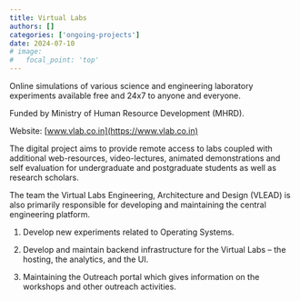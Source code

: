 ```yaml
---
title: Virtual Labs
authors: []
categories: ['ongoing-projects']
date: 2024-07-10
# image:
#   focal_point: 'top'
---
```


Online simulations of various science and engineering laboratory experiments available free and 24x7 to anyone and everyone.

Funded by Ministry of Human Resource Development (MHRD).

Website: [www.vlab.co.in](https://www.vlab.co.in)

<!--more-->

The digital project aims to provide remote access to labs coupled with additional web-resources, video-lectures, animated demonstrations and self evaluation for undergraduate and postgraduate students as well as research scholars.

The team the Virtual Labs Engineering, Architecture and Design (VLEAD) is also primarily responsible for developing and maintaining the central engineering platform.

1. Develop new experiments related to Operating Systems.

2. Develop and maintain backend infrastructure for the Virtual Labs – the hosting, the analytics, and the UI.

3. Maintaining the Outreach portal which gives information on the workshops and other outreach activities.
